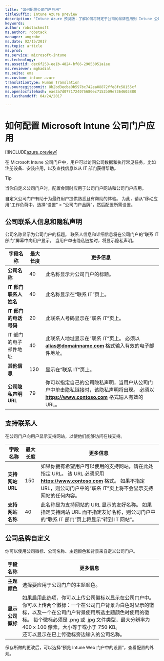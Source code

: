 ```yaml
---
title: "如何配置公司门户应用"
titleSuffix: Intune Azure preview
description: "Intune Azure 预览版：了解如何将特定于公司的品牌应用到 Intune 公司门户应用。 "
keywords: 
author: robstackmsft
ms.author: robstack
manager: angrobe
ms.date: 02/15/2017
ms.topic: article
ms.prod: 
ms.service: microsoft-intune
ms.technology: 
ms.assetid: dec6f258-ee1b-4824-bf66-29053051a1ae
ms.reviewer: mghadial
ms.suite: ems
ms.custom: intune-azure
translationtype: Human Translation
ms.sourcegitcommit: 8b2bd3ecba0b597bc742ea08872ffe8fc58155cf
ms.openlocfilehash: eae3a7d0771724076680ec7152b09e7364603880
ms.lasthandoff: 04/24/2017

---
```


# <a name="how-to-configure-the-microsoft-intune-company-portal-app"></a>如何配置 Microsoft Intune 公司门户应用

[!INCLUDE[azure_preview](../includes/azure_preview.md)]

在 Microsoft Intune 公司门户中，用户可以访问公司数据和执行常见任务，比如注册设备、安装应用，以及查找信息以从 IT 部门获得帮助。

> [!Tip]
> 当你自定义公司门户时，配置会同时应用于公司门户网站和公司门户应用。

自定义公司门户有助于为最终用户提供熟悉且有帮助的体验。 为此，请从“移动应用”工作负荷中，选择“设置” > “公司门户品牌”，然后配置所需设置。

## <a name="company-contact-information-and-privacy-statement"></a>公司联系人信息和隐私声明
公司名称显示为公司门户的标题。 联系人信息和详细信息将在公司门户的“联系 IT 部门”屏幕中向用户显示。 当用户单击隐私链接时，将显示隐私声明。


|字段名称|最大长度|更多信息|
|-|-|-|
|**公司名称**|40|此名称显示为公司门户的标题。|
|**IT 部门联系人姓名**|40|此名称显示在“联系 IT”页上。|
|**IT 部门的电话号码**|20|此联系人号码显示在“联系 IT”页上。|
|IT 部门的电子邮件地址|40|此联系人地址显示在“联系 IT”页上。 必须以 **alias@domainname.com** 格式输入有效的电子邮件地址。|
|**其他信息**|120|显示在“联系 IT”页上。|
|**公司隐私声明 URL**|79|你可以指定自己的公司隐私声明，当用户从公司门户中单击隐私链接时，该隐私声明将出现。 必须以 **https://www.contoso.com** 格式输入有效的 URL。|

## <a name="support-contacts"></a>支持联系人
在公司门户向用户显示支持网站，以使他们能够访问在线支持。



|字段名称|最大长度|更多信息|
|-|-|-|
|**支持网站 URL**|150|如果你拥有希望用户可以使用的支持网站，请在此处指定 URL。 该 URL 必须采用 **https://www.contoso.com** 格式。 如果不指定 URL，则公司门户中的“联系 IT”页上将不会显示支持网站的任何内容。|
|**支持网站名称**|40|此名称是为支持网站的 URL 显示的友好名称。 如果指定支持网站 URL 而不指定友好名称，则公司门户中的“联系 IT 部门”页上将显示“转到 IT 网站”。

## <a name="company-branding-customization"></a>公司品牌自定义
你可以使用公司徽标、公司名称、主题颜色和背景来自定义公司门户。



|字段名称|更多信息|
|-|-|
|**主题颜色**|选择要应用于公司门户的主题颜色。|
|**显示公司徽标**|如果启用此选项，你可以上传公司徽标以显示在公司门户中。 你可以上传两个徽标：一个在公司门户背景为白色时显示的徽标，以及一个在公司门户背景使用所选主题颜色时使用的徽标。 每个徽标必须是 .png 或 .jpg 文件类型，最大分辨率为 400 x 100 像素，大小等于或小于 750 KB。<br>还可以显示在已上传徽标旁边输入的公司名称。|

保存所做的更改后，可以选择“预览 Intune Web 门户中的设置”，查看配置的外观。

